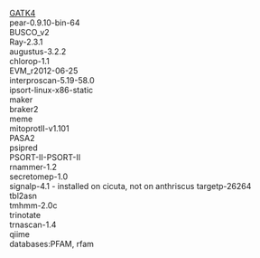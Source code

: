 
[GATK4](https://software.broadinstitute.org/gatk/)  
pear-0.9.10-bin-64  
BUSCO_v2  
Ray-2.3.1  
augustus-3.2.2  
chlorop-1.1  
EVM_r2012-06-25  
interproscan-5.19-58.0  
ipsort-linux-x86-static  
maker  
braker2  
meme  
mitoprotII-v1.101  
PASA2  
psipred  
PSORT-II-PSORT-II  
rnammer-1.2  
secretomep-1.0  
signalp-4.1  - installed on cicuta, not on anthriscus
targetp-26264  
tbl2asn  
tmhmm-2.0c  
trinotate  
trnascan-1.4  
qiime  
databases:PFAM, rfam
